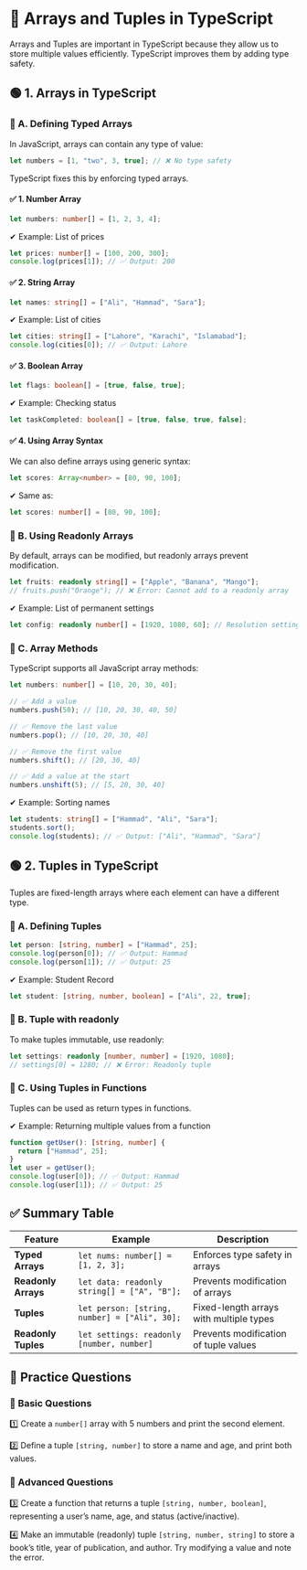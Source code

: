 # 📌 Arrays and Tuples in TypeScript

Arrays and Tuples are important in TypeScript because they allow us to store multiple values efficiently. TypeScript improves them by adding type safety.

## 🟢 1. Arrays in TypeScript

### 📌 A. Defining Typed Arrays

In JavaScript, arrays can contain any type of value:

```js
let numbers = [1, "two", 3, true]; // ❌ No type safety
```

TypeScript fixes this by enforcing typed arrays.

#### ✅ 1. Number Array

```ts
let numbers: number[] = [1, 2, 3, 4];
```

✔ Example: List of prices

```ts
let prices: number[] = [100, 200, 300];
console.log(prices[1]); // ✅ Output: 200
```

#### ✅ 2. String Array

```ts
let names: string[] = ["Ali", "Hammad", "Sara"];
```

✔ Example: List of cities

```ts
let cities: string[] = ["Lahore", "Karachi", "Islamabad"];
console.log(cities[0]); // ✅ Output: Lahore
```

#### ✅ 3. Boolean Array

```ts
let flags: boolean[] = [true, false, true];
```

✔ Example: Checking status

```ts
let taskCompleted: boolean[] = [true, false, true, false];
```

#### ✅ 4. Using Array<T> Syntax

We can also define arrays using generic syntax:

```ts
let scores: Array<number> = [80, 90, 100];
```

✔ Same as:

```ts
let scores: number[] = [80, 90, 100];
```

### 📌 B. Using Readonly Arrays

By default, arrays can be modified, but readonly arrays prevent modification.

```ts
let fruits: readonly string[] = ["Apple", "Banana", "Mango"];
// fruits.push("Orange"); // ❌ Error: Cannot add to a readonly array
```

✔ Example: List of permanent settings

```ts
let config: readonly number[] = [1920, 1080, 60]; // Resolution settings
```

### 📌 C. Array Methods

TypeScript supports all JavaScript array methods:

```ts
let numbers: number[] = [10, 20, 30, 40];

// ✅ Add a value
numbers.push(50); // [10, 20, 30, 40, 50]

// ✅ Remove the last value
numbers.pop(); // [10, 20, 30, 40]

// ✅ Remove the first value
numbers.shift(); // [20, 30, 40]

// ✅ Add a value at the start
numbers.unshift(5); // [5, 20, 30, 40]
```

✔ Example: Sorting names

```ts
let students: string[] = ["Hammad", "Ali", "Sara"];
students.sort();
console.log(students); // ✅ Output: ["Ali", "Hammad", "Sara"]
```

## 🟢 2. Tuples in TypeScript

Tuples are fixed-length arrays where each element can have a different type.

### 📌 A. Defining Tuples

```ts
let person: [string, number] = ["Hammad", 25];
console.log(person[0]); // ✅ Output: Hammad
console.log(person[1]); // ✅ Output: 25
```

✔ Example: Student Record

```ts
let student: [string, number, boolean] = ["Ali", 22, true];
```

### 📌 B. Tuple with readonly

To make tuples immutable, use readonly:

```ts
let settings: readonly [number, number] = [1920, 1080];
// settings[0] = 1280; // ❌ Error: Readonly tuple
```

### 📌 C. Using Tuples in Functions

Tuples can be used as return types in functions.

✔ Example: Returning multiple values from a function

```ts
function getUser(): [string, number] {
  return ["Hammad", 25];
}
let user = getUser();
console.log(user[0]); // ✅ Output: Hammad
console.log(user[1]); // ✅ Output: 25
```

## ✅ Summary Table

| Feature            | Example                                   | Description                                      |
|--------------------|-------------------------------------------|--------------------------------------------------|
| **Typed Arrays**   | `let nums: number[] = [1, 2, 3];`         | Enforces type safety in arrays                  |
| **Readonly Arrays**| `let data: readonly string[] = ["A", "B"];` | Prevents modification of arrays                 |
| **Tuples**        | `let person: [string, number] = ["Ali", 30];` | Fixed-length arrays with multiple types         |
| **Readonly Tuples**| `let settings: readonly [number, number]` | Prevents modification of tuple values           |

## 📝 Practice Questions

### 🔹 Basic Questions
1️⃣ Create a `number[]` array with 5 numbers and print the second element.

2️⃣ Define a tuple `[string, number]` to store a name and age, and print both values.

### 🔹 Advanced Questions
3️⃣ Create a function that returns a tuple `[string, number, boolean]`, representing a user’s name, age, and status (active/inactive).

4️⃣ Make an immutable (readonly) tuple `[string, number, string]` to store a book’s title, year of publication, and author. Try modifying a value and note the error.
